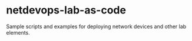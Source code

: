 # netdevops-lab-as-code
Sample scripts and examples for deploying network devices and other lab elements.
